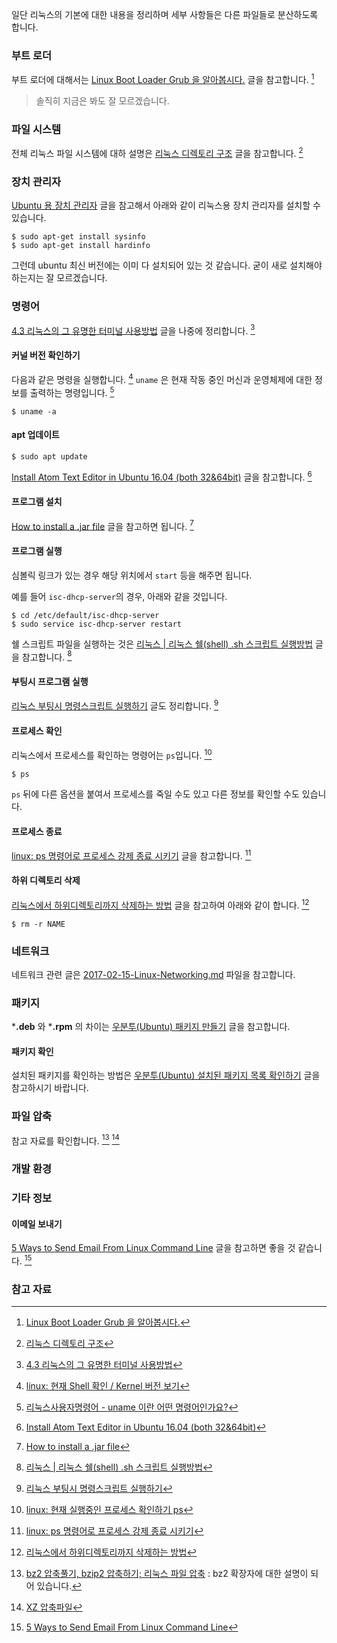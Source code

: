 일단 리눅스의 기본에 대한 내용을 정리하며 세부 사항들은 다른 파일들로 분산하도록 합니다.

### 부트 로더

부트 로더에 대해서는 [Linux Boot Loader Grub 을 알아봅시다.](http://121202.tistory.com/60) 글을 참고합니다. [^121202-60]

> 솔직히 지금은 봐도 잘 모르겠습니다.

### 파일 시스템

전체 리눅스 파일 시스템에 대하 설명은 [리눅스 디렉토리 구조](http://webdir.tistory.com/101) 글을 참고합니다. [^webdir-101]
	
### 장치 관리자

[Ubuntu 용 장치 관리자](http://redsea23.tistory.com/324) 글을 참고해서 아래와 같이 리눅스용 장치 관리자를 설치할 수 있습니다. 

```
$ sudo apt-get install sysinfo
$ sudo apt-get install hardinfo
```

그런데 ubuntu 최신 버전에는 이미 다 설치되어 있는 것 같습니다. 굳이 새로 설치해야하는지는 잘 모르겠습니다.

### 명령어

[4.3 리눅스의 그 유명한 터미널 사용방법](http://myubuntu.tistory.com/128) 글을 나중에 정리합니다. [^myubuntu-128]

#### 커널 버전 확인하기

다음과 같은 명령을 실행합니다. [^webkebi-9003] `uname` 은 현재 작동 중인 머신과 운영체제에 대한 정보를 출력하는 명령입니다. [^tip-117393]

```
$ uname -a
```

#### apt 업데이트 

```
$ sudo apt update
```

[Install Atom Text Editor in Ubuntu 16.04 (both 32&64bit)](http://tipsonubuntu.com/2016/08/05/install-atom-text-editor-ubuntu-16-04/) 글을 참고합니다. [^tipsonubuntu-atom]

#### 프로그램 설치

[How to install a .jar file](http://askubuntu.com/questions/372762/how-to-install-a-jar-file) 글을 참고하면 됩니다. [^askubuntu-372762] 

#### 프로그램 실행

심볼릭 링크가 있는 경우 해당 위치에서 `start` 등을 해주면 됩니다.

예를 들어 `isc-dhcp-server`의 경우, 아래와 같을 것입니다.

```
$ cd /etc/default/isc-dhcp-server
$ sudo service isc-dhcp-server restart
```

쉘 스크립트 파일을 실행하는 것은 [리눅스 | 리눅스 쉘(shell) .sh 스크립트 실행방법](http://websaram.com/bbs/board.php?bo_table=web_server&wr_id=37) 글을 참고합니다. [^websaram-37]

#### 부팅시 프로그램 실행 

[리눅스 부팅시 명령스크립트 실행하기](http://originalchoi.tistory.com/44) 글도 정리합니다. [^originalchoi-44]

#### 프로세스 확인

리눅스에서 프로세스를 확인하는 명령어는 `ps`입니다. [^jamesku-linux]

```
$ ps
```

`ps` 뒤에 다른 옵션을 붙여서 프로세스를 죽일 수도 있고 다른 정보를 확인할 수도 있습니다.

#### 프로세스 종료

[linux: ps 명령어로 프로세스 강제 종료 시키기](http://itisyo.tistory.com/entry/linux-ps-명령어로-프로세스-강제-종료-시키기) 글을 참고합니다. [^itisyo-ps]

#### 하위 디렉토리 삭제

[리눅스에서 하위디렉토리까지 삭제하는 방법](http://egloos.zum.com/kwaknu/v/5054170) 글을 참고하여 아래와 같이 합니다. [^egloos-5054170]

```
$ rm -r NAME
```

### 네트워크 

네트워크 관련 글은 [2017-02-15-Linux-Networking.md](./2017-02-15-Linux-Networking.md) 파일을 참고합니다.

### 패키지 

***.deb** 와 ***.rpm** 의 차이는 [우분투(Ubuntu) 패키지 만들기](http://kukuta.tistory.com/171) 글을 참고합니다.

#### 패키지 확인

설치된 패키지를 확인하는 방법은 [우분투(Ubuntu) 설치된 패키지 목록 확인하기](http://ngee.tistory.com/240) 글을 참고하시기 바랍니다.

### 파일 압축

참고 자료를 확인합니다. [^mwultong-bzip2] [^falinux-784352]

### 개발 환경


### 기타 정보

#### 이메일 보내기

[5 Ways to Send Email From Linux Command Line](http://tecadmin.net/ways-to-send-email-from-linux-command-line/#) 글을 참고하면 좋을 것 같습니다. [^tecadmin-email]

### 참고 자료

[^121202-60]: [Linux Boot Loader Grub 을 알아봅시다.](http://121202.tistory.com/60)

[^webdir-101]: [리눅스 디렉토리 구조](http://webdir.tistory.com/101)

[^websaram-37]: [리눅스 | 리눅스 쉘(shell) .sh 스크립트 실행방법](http://websaram.com/bbs/board.php?bo_table=web_server&wr_id=37)

[^askubuntu-372762]: [How to install a .jar file](http://askubuntu.com/questions/372762/how-to-install-a-jar-file)

[^jamesku-linux]: [linux: 현재 실행중인 프로세스 확인하기 ps](http://jamesku.tistory.com/entry/linux현재-실행중인-프로세스-확인하기-ps)

[^tecadmin-email]: [5 Ways to Send Email From Linux Command Line](http://tecadmin.net/ways-to-send-email-from-linux-command-line/#) 

[^mwultong-bzip2]: [bz2 압축풀기, bzip2 압축하기; 리눅스 파일 압축](http://mwultong.blogspot.com/2007/08/bz2-bzip2.html) : bz2 확장자에 대한 설명이 되어 있습니다.

[^falinux-784352]: [XZ 압축파일](http://forum.falinux.com/zbxe/index.php?document_srl=784352&mid=lecture_tip) 

[^tipsonubuntu-atom]: [Install Atom Text Editor in Ubuntu 16.04 (both 32&64bit)](http://tipsonubuntu.com/2016/08/05/install-atom-text-editor-ubuntu-16-04/)

[^egloos-5054170]: [리눅스에서 하위디렉토리까지 삭제하는 방법](http://egloos.zum.com/kwaknu/v/5054170)

[^itisyo-ps]: [linux: ps 명령어로 프로세스 강제 종료 시키기](http://itisyo.tistory.com/entry/linux-ps-명령어로-프로세스-강제-종료-시키기)

[^myubuntu-128]: [4.3 리눅스의 그 유명한 터미널 사용방법](http://myubuntu.tistory.com/128)

[^originalchoi-44]: [리눅스 부팅시 명령스크립트 실행하기](http://originalchoi.tistory.com/44)

[^webkebi-9003]: [linux: 현재 Shell 확인 / Kernel 버전 보기](http://webkebi.zany.kr:9003/board/bView.asp?bCode=11&aCode=3225)

[^tip-117393]: [리눅스사용자명령어 - uname 이란 어떤 명령어인가요?](http://tip.daum.net/question/117393)